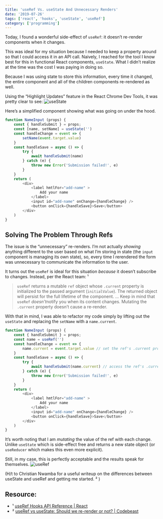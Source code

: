 ```yaml
---
title: 'useRef Vs. useState And Unnecessary Renders'
date: '2019-07-26'
tags: ['react', 'hooks', 'useState', 'useRef']
category: ['programming']
---
```

Today, I found a wonderful side-effect of `useRef`: it doesn’t re-render components when it changes.

This was ideal for my situation because I needed to keep a property around so that I could access it in an API call. Naively, I reached for the tool I know best for this in functional React components,  `useState`.  What I didn’t realize at the time was the cost I was paying in doing so.

Because I was using state to store this information, every time it changed, the entire component and all of the children components re-rendered as well.

Using the “Highlight Updates” feature in the React Chrome Dev Tools, it was pretty clear to see:
![`useState`](https://media.giphy.com/media/f9MOvbfziDhl3NDRNL/giphy.gif)

Here’s a simplified component showing what was going on under the hood.
``` javascript
function NameInput (props) {
    const { handleSubmit } = props;
    const [name, setName] = useState('')
    const handleChange = event => {
        setName(event.target.value)
    }
    const handleSave = async () => {
        try {
            await handleSubmit(name)
        } catch (e) {
            throw new Error('Submission failed!', e)
        }
    }
    return (
        <div>
            <label hmtlFor="add-name" >
                Add your name
            </label>
            <input id="add-name" onChange={handleChange} />
            <button onClick={handleSave}>Save</button>
        </div>
    )
}
```

## Solving The Problem Through Refs
The issue is the “unnecessary” re-renders. I’m not actually _showing_ anything different to the user based on what I’m storing in state (the `input` component is managing its own state), so, every time I rerendered the form was unnecessary to communicate the information to the user.

It turns out the `useRef` is ideal for this situation _because_ it doesn’t subscribe to changes. Instead, per the React team: ¹
> `useRef` returns a mutable `ref` object whose `.current` property is initialized to the passed argument (`initialValue`). The returned object will persist for the full lifetime of the component.
> …
> Keep in mind that `useRef` *doesn’t*notify you when its content changes. Mutating the `.current` property doesn’t cause a re-render.

With that in mind, I was able to refactor my code simply by lifting out the `useState` and replacing the `setName` with a `name.current`.
```javascript
function NameInput (props) {
    const { handleSubmit } = props;
    const name = useRef('')
    const handleChange = event => {
        name.current = event.target.value // set the ref's .current property
    }
    const handleSave = async () => {
        try {
            await handleSubmit(name.current) // access the ref's .current property
        } catch (e) {
            throw new Error('Submission failed!', e)
        }
    }
    return (
        <div>
            <label hmtlFor="add-name" >
                Add your name
            </label>
            <input id="add-name" onChange={handleChange} />
            <button onClick={handleSave}>Save</button>
        </div>
    )
}
```

It’s worth noting that I am _mutating_ the value of the ref with each change. Unlike `useState` which is side-effect free and returns a new state object (or `useReducer` which makes this even more explicit).

Still, in my case, this is perfectly acceptable and the results speak for themselves.
![`useRef`](https://media.giphy.com/media/ZD8R50KA3GxNtQ3xhm/giphy.gif)

(H/t to Christian Nwamba for a useful writeup on the differences between useState and useRef and getting me started. ² )

## Resource:
* ¹ [useRef Hooks API Reference | React](https://reactjs.org/docs/hooks-reference.html#useref)
* ² [useRef vs useState: Should we re-render or not? | Codebeast](https://www.codebeast.dev/usestate-vs-useref-re-render-or-not/)

